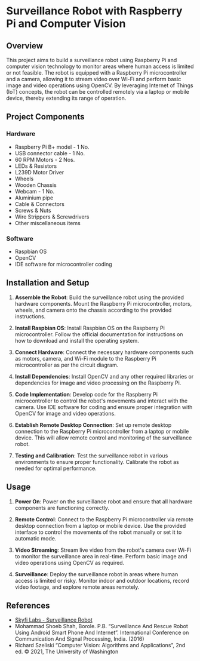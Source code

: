 # Surveillance Robot with Raspberry Pi and Computer Vision

## Overview

This project aims to build a surveillance robot using Raspberry Pi and computer vision technology to monitor areas where human access is limited or not feasible. The robot is equipped with a Raspberry Pi microcontroller and a camera, allowing it to stream video over Wi-Fi and perform basic image and video operations using OpenCV. By leveraging Internet of Things (IoT) concepts, the robot can be controlled remotely via a laptop or mobile device, thereby extending its range of operation.

## Project Components

### Hardware
- Raspberry Pi B+ model - 1 No.
- USB connector cable - 1 No.
- 60 RPM Motors - 2 Nos.
- LEDs & Resistors
- L239D Motor Driver
- Wheels
- Wooden Chassis
- Webcam - 1 No.
- Aluminium pipe
- Cable & Connectors
- Screws & Nuts
- Wire Strippers & Screwdrivers
- Other miscellaneous items

### Software
- Raspbian OS
- OpenCV
- IDE software for microcontroller coding

## Installation and Setup

1. **Assemble the Robot**: Build the surveillance robot using the provided hardware components. Mount the Raspberry Pi microcontroller, motors, wheels, and camera onto the chassis according to the provided instructions.

2. **Install Raspbian OS**: Install Raspbian OS on the Raspberry Pi microcontroller. Follow the official documentation for instructions on how to download and install the operating system.

3. **Connect Hardware**: Connect the necessary hardware components such as motors, camera, and Wi-Fi module to the Raspberry Pi microcontroller as per the circuit diagram.

4. **Install Dependencies**: Install OpenCV and any other required libraries or dependencies for image and video processing on the Raspberry Pi.

5. **Code Implementation**: Develop code for the Raspberry Pi microcontroller to control the robot's movements and interact with the camera. Use IDE software for coding and ensure proper integration with OpenCV for image and video operations.

6. **Establish Remote Desktop Connection**: Set up remote desktop connection to the Raspberry Pi microcontroller from a laptop or mobile device. This will allow remote control and monitoring of the surveillance robot.

7. **Testing and Calibration**: Test the surveillance robot in various environments to ensure proper functionality. Calibrate the robot as needed for optimal performance.

## Usage

1. **Power On**: Power on the surveillance robot and ensure that all hardware components are functioning correctly.

2. **Remote Control**: Connect to the Raspberry Pi microcontroller via remote desktop connection from a laptop or mobile device. Use the provided interface to control the movements of the robot manually or set it to automatic mode.

3. **Video Streaming**: Stream live video from the robot's camera over Wi-Fi to monitor the surveillance area in real-time. Perform basic image and video operations using OpenCV as required.

4. **Surveillance**: Deploy the surveillance robot in areas where human access is limited or risky. Monitor indoor and outdoor locations, record video footage, and explore remote areas remotely.

## References

- [Skyfi Labs - Surveillance Robot](https://www.skyfilabs.com/online-courses/surveillance-robot)
- Mohammad Shoeb Shah, Borole. P.B. “Surveillance And Rescue Robot Using Android Smart Phone And Internet”. International Conference on Communication And Signal Processing, India. (2016)
- Richard Szeliski “Computer Vision: Algorithms and Applications”, 2nd ed. © 2021, The University of Washington

